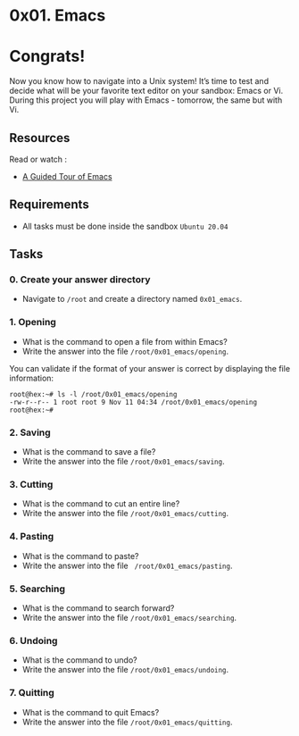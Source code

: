 # 0x01. Emacs

# Congrats!
Now you know how to navigate into a Unix system!
It’s time to test and decide what will be your favorite text editor on your sandbox: Emacs or Vi.
During this project you will play with  Emacs - tomorrow, the same but with Vi.

## Resources
Read or watch :
* [A Guided Tour of Emacs](https://intranet.hbtn.io/rltoken/gdcFhKmWdzHNPGMZo6fvUQ) 

## Requirements
* All tasks must be done inside the sandbox `Ubuntu 20.04` 

## Tasks
### 0. Create your answer directory

* Navigate to `/root` and create a directory named `0x01_emacs`. 

### 1. Opening

* What is the command to open a file from within Emacs?
* Write the answer into the file `/root/0x01_emacs/opening`.

You can validate if the format of your answer is correct by displaying the file information:

```
root@hex:~# ls -l /root/0x01_emacs/opening
-rw-r--r-- 1 root root 9 Nov 11 04:34 /root/0x01_emacs/opening
root@hex:~# 
```
### 2. Saving

* What is the command to save a file?
* Write the answer into the file `/root/0x01_emacs/saving`.

### 3. Cutting

* What is the command to cut an entire line?
* Write the answer into the file `/root/0x01_emacs/cutting`.

### 4. Pasting

* What is the command to paste?
* Write the answer into the file ` /root/0x01_emacs/pasting`.

### 5. Searching

* What is the command to search forward?
* Write the answer into the file `/root/0x01_emacs/searching`.

### 6. Undoing

* What is the command to undo?
* Write the answer into the file `/root/0x01_emacs/undoing`.

### 7. Quitting
* What is the command to quit Emacs?
* Write the answer into the file `/root/0x01_emacs/quitting`.